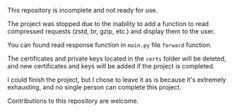 This repository is incomplete and not ready for use.

The project was stopped due to the inability to add a function to read compressed requests (zstd, br, gzip, etc.) and display them to the user.

You can found read response function in `main.py` file `forward` function.

The certificates and private keys located in the `certs` folder will be deleted, and new certificates and keys will be added if the project is completed.


I could finish the project, but I chose to leave it as is because it's extremely exhausting, and no single person can complete this project.

Contributions to this repository are welcome.



